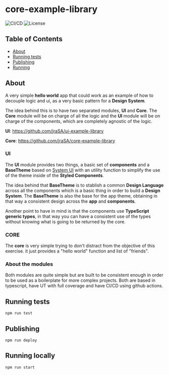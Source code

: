 # core-example-library

![CI/CD](https://github.com/jraSA/my-example-app/workflows/my-example-app%20pipeline/badge.svg)
![License](https://img.shields.io/github/license/dyarleniber/react-workflow-gh-actions)
## Table of Contents

- [About](#about)
- [Running tests](#running_test)
- [Publishing](#publishing)
- [Running](#running)

## About <a name = "about"></a>
A very simple **hello world** app that could work as an example of how to decouple logic and ui, as a very basic pattern for a  **Design System**. 

The idea behind this is to have two separated modules, **UI** and **Core**. The **Core** module will be on charge of all the logic and the **UI** module will be on charge of the components, which are completely agnostic of the logic.

**UI**: https://github.com/jraSA/ui-example-library

**Core**: https://github.com/jraSA/core-example-library 

### UI
The **UI** module provides two things, a basic set of **components** and a **BaseTheme** based on <a href="https://system-ui.com/">System UI</a> with an utility function to simplify the use of the theme inside of the **Styled Components**. 

The idea behind that **BaseTheme** is to stablish a common **Design Language** across all the components which is a basic thing in order to build a **Design System**. The **BaseTheme** is also the base for the app theme, obtaining in that way a consistent design across the **app** and **components**.

Another point to have in mind is that the components use **TypeScript generic types**, in that way you can have a consistent use of the types without knowing what is going to be returned by the core.

### CORE
The **core** is very simple trying to don't distract from the objective of this exercise. it just provides a "hello world" function and list of "friends".

### About the modules

Both modules are quite simple but are built to be consistent enough in order to be used as a boilerplate for more complex projects. Both are based in typescript, have UT with full coverage and have CI/CD using github actions.

## Running tests  <a name = "running_test"></a>
```
npm run test
```
## Publishing <a name = "publishing"></a>
```
npm run deploy
```
## Running locally <a name = "running"></a>
```
npm run start
```
